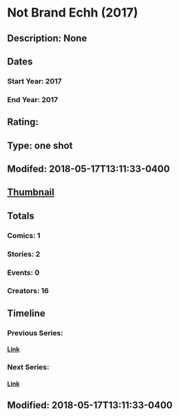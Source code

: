 # Not Brand Echh (2017)
## Description: None
## Dates
### Start Year: 2017
### End Year: 2017
## Rating: 
## Type: one shot
## Modifed: 2018-05-17T13:11:33-0400
## [Thumbnail](http://i.annihil.us/u/prod/marvel/i/mg/f/03/5a95959231b92.jpg)
## Totals
### Comics: 1
### Stories: 2
### Events: 0
### Creators: 16
## Timeline
### Previous Series: 
#### [Link]()
### Next Series: 
#### [Link]()
## Modified: 2018-05-17T13:11:33-0400